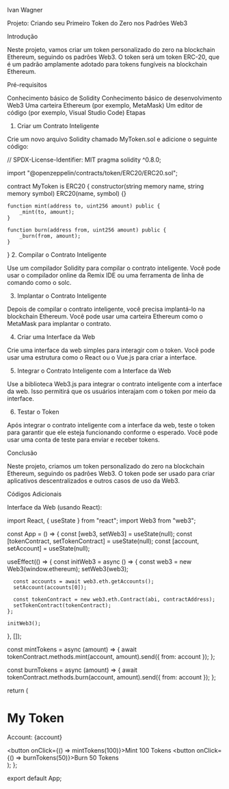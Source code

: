 Ivan Wagner

Projeto: Criando seu Primeiro Token do Zero nos Padrões Web3

Introdução

Neste projeto, vamos criar um token personalizado do zero na blockchain Ethereum, seguindo os padrões Web3. O token será um token ERC-20, que é um padrão amplamente adotado para tokens fungíveis na blockchain Ethereum.

Pré-requisitos

Conhecimento básico de Solidity
Conhecimento básico de desenvolvimento Web3
Uma carteira Ethereum (por exemplo, MetaMask)
Um editor de código (por exemplo, Visual Studio Code)
Etapas

1. Criar um Contrato Inteligente

Crie um novo arquivo Solidity chamado MyToken.sol e adicione o seguinte código:

// SPDX-License-Identifier: MIT
pragma solidity ^0.8.0;

import "@openzeppelin/contracts/token/ERC20/ERC20.sol";

contract MyToken is ERC20 {
    constructor(string memory name, string memory symbol) ERC20(name, symbol) {}

    function mint(address to, uint256 amount) public {
        _mint(to, amount);
    }

    function burn(address from, uint256 amount) public {
        _burn(from, amount);
    }
}
2. Compilar o Contrato Inteligente

Use um compilador Solidity para compilar o contrato inteligente. Você pode usar o compilador online da Remix IDE ou uma ferramenta de linha de comando como o solc.

3. Implantar o Contrato Inteligente

Depois de compilar o contrato inteligente, você precisa implantá-lo na blockchain Ethereum. Você pode usar uma carteira Ethereum como o MetaMask para implantar o contrato.

4. Criar uma Interface da Web

Crie uma interface da web simples para interagir com o token. Você pode usar uma estrutura como o React ou o Vue.js para criar a interface.

5. Integrar o Contrato Inteligente com a Interface da Web

Use a biblioteca Web3.js para integrar o contrato inteligente com a interface da web. Isso permitirá que os usuários interajam com o token por meio da interface.

6. Testar o Token

Após integrar o contrato inteligente com a interface da web, teste o token para garantir que ele esteja funcionando conforme o esperado. Você pode usar uma conta de teste para enviar e receber tokens.

Conclusão

Neste projeto, criamos um token personalizado do zero na blockchain Ethereum, seguindo os padrões Web3. O token pode ser usado para criar aplicativos descentralizados e outros casos de uso da Web3.

Códigos Adicionais

Interface da Web (usando React):

import React, { useState } from "react";
import Web3 from "web3";

const App = () => {
  const [web3, setWeb3] = useState(null);
  const [tokenContract, setTokenContract] = useState(null);
  const [account, setAccount] = useState(null);

  useEffect(() => {
    const initWeb3 = async () => {
      const web3 = new Web3(window.ethereum);
      setWeb3(web3);

      const accounts = await web3.eth.getAccounts();
      setAccount(accounts[0]);

      const tokenContract = new web3.eth.Contract(abi, contractAddress);
      setTokenContract(tokenContract);
    };

    initWeb3();
  }, []);

  const mintTokens = async (amount) => {
    await tokenContract.methods.mint(account, amount).send({ from: account });
  };

  const burnTokens = async (amount) => {
    await tokenContract.methods.burn(account, amount).send({ from: account });
  };

  return (
    <div>
      <h1>My Token</h1>
      <p>Account: {account}</p>
      <button onClick={() => mintTokens(100)}>Mint 100 Tokens</button>
      <button onClick={() => burnTokens(50)}>Burn 50 Tokens</button>
    </div>
  );
};

export default App;

